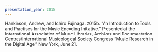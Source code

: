 ```yaml
---
presentation_year: 2015
---
```

Hankinson, Andrew, and Ichiro Fujinaga. 2015b. “An Introduction to Tools and Practises for the Music Encoding Initiative.” Presented at the International Association of Music Libraries, Archives and Documentation Centres/International Musicological Society Congress “Music Research in the Digital Age,” New York, June 21.
